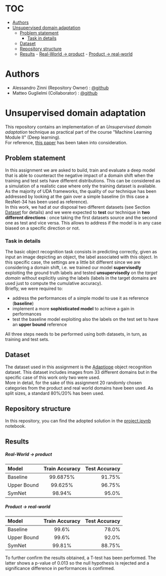 # TOC

<!--toc:start-->
- [Authors](#authors)
- [Unsupervised domain adaptation](#unsupervised-domain-adaptation)
  - [Problem statement](#problem-statement)
    - [Task in details](#task-in-details)
  - [Dataset](#dataset)
  - [Repository structure](#repository-structure)
  - [Results](#results)
        - [Real-World $\to$ product](#real-world-to-product)
        - [Product $\to$ real-world](#product-to-real-world)
<!--toc:end-->

# Authors
- Alessandro Zinni (Repository Owner) : [@github](https://github.com/Zinni98)
- Matteo Guglielmi (Collaborator) : [@github](https://github.com/MatteoGuglielmi-tech)

# Unsupervised domain adaptation 
This repository contains an implementation of an *Unsupervised domain adaptation* technique as practical part of the course "Machine Learning Module II" (Deep learning).   
For reference, [this paper](https://arxiv.org/abs/1904.04663) has been taken into consideration.

## Problem statement
In this assignment we are asked to build, train and evaluate a deep model that is able to counteract the negative impact of a domain shift when the training and test sets
have different distributions. This can be considered as a simulation of a realistic case where only the training dataset is available.  
As the majority of UDA frameworks, the quality of our technique has been addressed by looking at the gain over a simple baseline (in this case a ResNet-34 has been used as reference).  
In this work, we had at our disposal two different datasets (see Section [Dataset](#Dataset) for details) and we were expected to **test** our
technique in **two different directions** : once taking the first datasets source and the second one as test and vice versa. This allows to 
address if the model is in any case biased on a specific direction or not. 

### Task in details
The basic object recognition task consists in predicting correctly, given as input an image depicting an object, the label associated 
with this object. In this specific case, the settings are a little bit different since we are considering a domain shift, i.e. we trained our
model **supervisedly** exploiting the ground truth labels and tested **unsupervisedly** on the *target domain* without explicitly using the labels
(labels in the target domains are used just to compute the cumulative accuracy).  
Briefly, we were required to:
- address the performances of a simple model to use it as reference (**baseline**)
- implement a more **sophisticated model** to achieve a gain in performances 
- test the baseline model exploiting also the labels on the test set to have an **upper bound** reference

All three steps needs to be performed using both datasets, in turn, as training and test sets.

## Dataset
The dataset used in this assignment is the [Adaptiope](https://openaccess.thecvf.com/content/WACV2021/papers/Ringwald_Adaptiope_A_Modern_Benchmark_for_Unsupervised_Domain_Adaptation_WACV_2021_paper.pdf) 
object recognition dataset. 
This dataset includes images from $33$ different domains but in the specific case of this work only two were used.  
More in detail, for the sake of this assignment $20$ randomly chosen categories from the product and real world domains have been used. 
As split sizes, a standard $80\%/20\%$ has been used.

## Repository structure
In this repository, you can find the adopted solution in the [project.ipynb](https://github.com/Zinni98/Symnet-Unsupervised-domain-adaptation/blob/main/project.ipynb)
notebook.

## Results
##### Real-World $\to$ product

| Model          | Train Accuracy   | Test Accuracy     |
| :---           |    :----:        |          ---:     |
| Baseline       |  $99.6875\%$     |   $91.75\%$       |
| Upper Bound    |  $99.625\%$      |   $96.75\%$       |
| SymNet         |  $98.94\%$       |   $95.0\%$        |

##### Product $\to$ real-world

| Model          | Train Accuracy   | Test Accuracy     |
| :---           |    :----:        |          ---:     |
| Baseline       |   $99.6\%$       |    $78.0\%$       |
| Upper Bound    |   $99.6\%$       |    $92.0\%$       |
| SymNet         |   $99.81\%$      |    $88.75\%$      |

To further confirm the results obtained, a T-test has been performed. The latter shows a p-value of $0.013$ so the null hypothesis is 
rejected and a significance difference in performances is confirmed.
